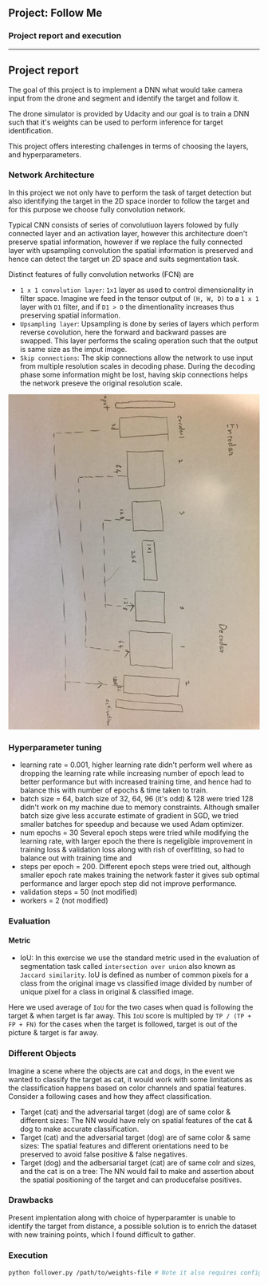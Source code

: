 ## Project: Follow Me
### Project report and execution
---

## Project report
The goal of this project is to implement a DNN what would take camera input from the drone and segment and identify the target and follow it.

The drone simulator is provided by Udacity and our goal is to train a DNN such that it's weights can be used to perform inference for target identification.


This project offers interesting challenges in terms of choosing the layers, and hyperparameters.


### Network Architecture
In this project we not only have to perform the task of target detection but also identifying the target in the 2D space inorder to follow the target and for this purpose we choose fully convolution network. 

Typical CNN consists of series of convolutiuon layers folowed by fully connected layer and an activation layer, however this architecture doen't preserve spatial information, however if we replace the fully connected layer with upsampling convolution the spatial information is preserved and hence can detect the target un 2D space and suits segmentation task.

Distinct features of fully convolution networks (FCN) are 
* `1 x 1 convolution layer`: `1x1` layer as used to control dimensionality in filter space. Imagine we feed in the tensor output of `(H, W, D)` to a `1 x 1` layer with `D1` filter, and if `D1 > D` the dimentionality increases thus preserving spatial information.
* `Upsampling layer`: Upsampling is done by series of layers which perform reverse covolution, here the forward and backward passes are swapped. This layer performs the scaling operation such that the output is same size as the imput image.
* `Skip connections`: The skip connections allow the network to use input from multiple resolution scales in decoding phase. During the decoding phase some information might be lost, having skip connections helps the network preseve the original resolution scale.

![FCN](fcn.jpg)


### Hyperparameter tuning
* learning rate = 0.001, higher learning rate didn't perform well where as dropping the learning rate while increasing number of epoch lead to better performance but with increased training time, and hence had to balance this with number of epochs & time taken to train.
* batch size = 64, batch size of 32, 64, 96 (it's odd) & 128 were tried 128 didn't work on my machine due to memory constraints. Although smaller batch size give less accurate estimate of gradient in SGD, we tried smaller batches for speedup and because we used Adam optimizer.
* num epochs = 30 Several epoch steps were tried while modifying the learning rate, with larger epoch the there is negeligible improvement in training loss & validation loss along with rish of overfitting, so had to balance out with training time and 
* steps per epoch = 200. Different epoch steps were tried out, although smaller epoch rate makes training the network faster it gives sub optimal performance and larger epoch step did not improve performance.
* validation steps = 50 (not modified)
* workers = 2 (not modified)

### Evaluation

#### Metric
* IoU: In this exercise we use the standard metric used in the evaluation of segmentation task called `intersection over union` also known as `Jaccard similarity`. IoU is defined as number of common pixels for a class from the original image vs classified image divided by number of unique pixel for a class in original & classified image.

Here we used average of `IoU` for the two cases when quad is following the target & when target is far away. This `IoU` score is multipled by `TP / (TP + FP + FN)` for the cases when the target is followed, target is out of the picture & target is far away.

### Different Objects
Imagine a scene where the objects are cat and dogs, in the event we wanted to classify the target as cat, it would work with some limitations as the classification happens based on color channels and spatial features. Consider a following cases and how they affect classification.
* Target (cat) and the adversarial target (dog) are of same color & different sizes:  The NN would have rely on spatial features of the cat & dog to make accurate classification.
* Target (cat) and the adversarial target (dog) are of same color & same sizes:  The spatial features and different orientations need to be preserved to avoid false positive & false negatives.
* Target (dog) and the adbersarial target (cat) are of same colr and sizes, and the cat is on a tree: The NN would fail to make and assertion about the spatial positioning of the target and can producefalse positives.

### Drawbacks
Present implentation along with choice of hyperparamter is unable to identify the target from distance, a possible solution is to enrich the dataset with new training points, which I found difficult to gather.

### Execution

```sh
python follower.py /path/to/weights-file # Note it also requires config_weights-file under /path/to
```





